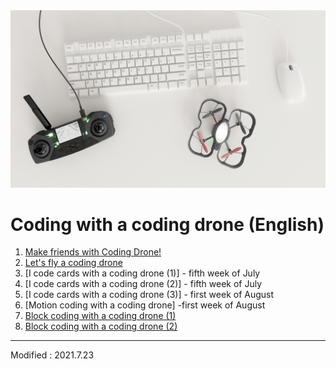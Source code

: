 
<div align="center">
<img src="Coding Drone.jpg">
</div>

# Coding with a coding drone (English)

 1. [Make friends with Coding Drone!](lesson1)
 2. [Let's fly a coding drone](lesson2)
 3. [I code cards with a coding drone (1)] - fifth week of July
 4. [I code cards with a coding drone (2)] - fifth week of July
 5. [I code cards with a coding drone (3)] - first week of August
 6. [Motion coding with a coding drone] -first week of August
 7. [Block coding with a coding drone (1)](lesson7)
 8. [Block coding with a coding drone (2)](lesson8)


---

Modified : 2021.7.23